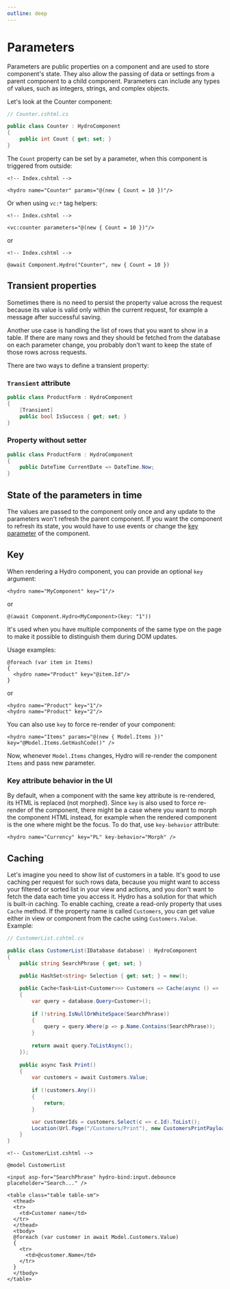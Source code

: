 ```yaml
---
outline: deep
---
```


# Parameters

Parameters are public properties on a component and are used to store component's state. They also allow the passing of data or settings from a parent component to a child component. Parameters can include any types of values, such as integers, strings, and complex objects.

Let's look at the Counter component:

```csharp
// Counter.cshtml.cs

public class Counter : HydroComponent
{
    public int Count { get; set; }
}
```

The `Count` property can be set by a parameter, when this component is triggered from outside:

```razor
<!-- Index.cshtml -->

<hydro name="Counter" params="@(new { Count = 10 })"/>
```

Or when using `vc:*` tag helpers:

```razor
<!-- Index.cshtml -->

<vc:counter parameters="@(new { Count = 10 })"/>
```

or

```razor
<!-- Index.cshtml -->
    
@await Component.Hydro("Counter", new { Count = 10 })
```

## Transient properties

Sometimes there is no need to persist the property value across the request because its value is valid only within
the current request, for example a message after successful saving.

Another use case is handling the list of rows that you want to show in a table. If there are many rows and they should be
fetched from the database on each parameter change, you probably don't want to keep the state of those rows across requests.

There are two ways to define a transient property:

### `Transient` attribute

```csharp
public class ProductForm : HydroComponent
{
    [Transient]
    public bool IsSuccess { get; set; }
}
```

### Property without setter

```csharp
public class ProductForm : HydroComponent
{
    public DateTime CurrentDate => DateTime.Now;
}
```

## State of the parameters in time

The values are passed to the component only once and any update to the parameters won't refresh the parent component. If you want the component to refresh its state, you would have to use events or change the [key parameter](#key) of the component.  

## Key

When rendering a Hydro component, you can provide an optional `key` argument:

```razor
<hydro name="MyComponent" key="1"/>
```

or

```razor
@(await Component.Hydro<MyComponent>(key: "1"))
```

It's used when you have multiple components of the same type on the page to make it possible to distinguish them during DOM updates.

Usage examples:

```razor
@foreach (var item in Items)
{
  <hydro name="Product" key="@item.Id"/>
}
```

or

```razor
<hydro name="Product" key="1"/>
<hydro name="Product" key="2"/>
```

You can also use `key` to force re-render of your component:

```razor
<hydro name="Items" params="@(new { Model.Items })" key="@Model.Items.GetHashCode()" />
```

Now, whenever `Model.Items` changes, Hydro will re-render the component `Items` and pass new parameter.

### Key attribute behavior in the UI

By default, when a component with the same key attribute is
re-rendered, its HTML is replaced (not morphed). Since `key` is also used to force re-render of the component,
there might be a case where you want to morph the component HTML instead, for example when the rendered component
is the one where might be the focus. To do that, use `key-behavior` attribute:

```razor
<hydro name="Currency" key="PL" key-behavior="Morph" />
```

## Caching

Let's imagine you need to show list of customers in a table. It's good to use caching per request for such rows data,
because you might want to access your filtered or sorted list in your view and actions, and you don't want to fetch the data each time you access it.
Hydro has a solution for that which is built-in caching. To enable caching, create a read-only property that uses `Cache` method.
If the property name is called `Customers`, you can get value either in view or component from the cache using `Customers.Value`. Example:

```c#
// CustomerList.cshtml.cs

public class CustomerList(IDatabase database) : HydroComponent
{
    public string SearchPhrase { get; set; }
    
    public HashSet<string> Selection { get; set; } = new();

    public Cache<Task<List<Customer>>> Customers => Cache(async () =>
    {
        var query = database.Query<Customer>();
    
        if (!string.IsNullOrWhiteSpace(SearchPhrase))
        {
            query = query.Where(p => p.Name.Contains(SearchPhrase));
        }
    
        return await query.ToListAsync();
    });
    
    public async Task Print()
    {
        var customers = await Customers.Value;
        
        if (!customers.Any())
        {
            return;
        }

        var customerIds = customers.Select(c => c.Id).ToList();
        Location(Url.Page("/Customers/Print"), new CustomersPrintPayload(customerIds));
    }
}
```

```razor
<!-- CustomerList.cshtml -->

@model CustomerList

<input asp-for="SearchPhrase" hydro-bind:input.debounce placeholder="Search..." />

<table class="table table-sm">
  <thead>
  <tr>
    <td>Customer name</td>
  </tr>
  </thead>
  <tbody>
  @foreach (var customer in await Model.Customers.Value)
  {
    <tr>
      <td>@customer.Name</td>
    </tr>
  }
  </tbody>
</table>
```